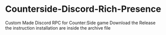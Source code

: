 # Counterside-Discord-Rich-Presence
Custom Made Discord RPC for Counter:Side game 
Download the Release
the instruction installation are inside the archive file
